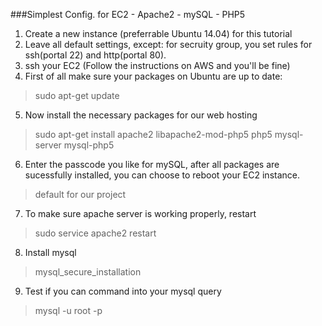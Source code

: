 ###Simplest Config. for EC2 - Apache2 - mySQL - PHP5

1. Create a new instance (preferrable Ubuntu 14.04) for this tutorial
2. Leave all default settings, except: for secruity group, you set rules for ssh(portal 22) and http(portal 80).
3. ssh your EC2 (Follow the instructions on AWS and you'll be fine)
4. First of all make sure your packages on Ubuntu are up to date:
> sudo apt-get update
5. Now install the necessary packages for our web hosting
> sudo apt-get install apache2 libapache2-mod-php5 php5 mysql-server mysql-php5

6. Enter the passcode you like for mySQL, after all packages are sucessfully installed, you can choose to reboot your EC2 instance.
> default for our project

7. To make sure apache server is working properly, restart
> sudo service apache2 restart
8. Install mysql
> mysql_secure_installation
9. Test if you can command into your mysql query
> mysql -u root -p
